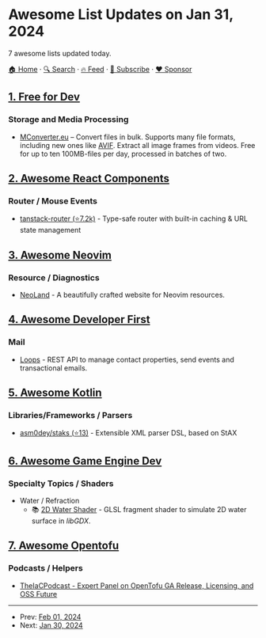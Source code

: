 # Awesome List Updates on Jan 31, 2024

7 awesome lists updated today.

[🏠 Home](/README.md) · [🔍 Search](https://www.trackawesomelist.com/search/) · [🔥 Feed](https://www.trackawesomelist.com/rss.xml) · [📮 Subscribe](https://trackawesomelist.us17.list-manage.com/subscribe?u=d2f0117aa829c83a63ec63c2f&id=36a103854c) · [❤️  Sponsor](https://github.com/sponsors/theowenyoung)



## [1. Free for Dev](/content/ripienaar/free-for-dev/README.md)

### Storage and Media Processing

*   [MConverter.eu](https://mconverter.eu/) – Convert files in bulk. Supports many file formats, including new ones like [AVIF](https://mconverter.eu/convert/to/avif/). Extract all image frames from videos. Free for up to ten 100MB-files per day, processed in batches of two.

## [2. Awesome React Components](/content/brillout/awesome-react-components/README.md)

### Router / Mouse Events

*   [tanstack-router (⭐7.2k)](https://github.com/TanStack/router) - Type-safe router with built-in caching & URL state management

## [3. Awesome Neovim](/content/rockerBOO/awesome-neovim/README.md)

### Resource / Diagnostics

*   [NeoLand](https://neoland.dev) - A beautifully crafted website for Neovim resources.

## [4. Awesome Developer First](/content/agamm/awesome-developer-first/README.md)

### Mail

*   [Loops](https://loops.so/) - REST API to manage contact properties, send events and transactional emails.

## [5. Awesome Kotlin](/content/KotlinBy/awesome-kotlin/README.md)

### Libraries/Frameworks / Parsers

*   [asm0dey/staks (⭐13)](https://github.com/asm0dey/staks) - Extensible XML parser DSL, based on StAX

## [6. Awesome Game Engine Dev](/content/stevinz/awesome-game-engine-dev/README.md)

### Specialty Topics / Shaders

*   Water / Refraction
    *   📚 [2D Water Shader](https://rotatingcanvas.com/fragment-shader-to-simulate-water-surface-in-libgdx/) - GLSL fragment shader to simulate 2D water surface in *libGDX*.

## [7. Awesome Opentofu](/content/virtualroot/awesome-opentofu/README.md)

### Podcasts / Helpers

*   [TheIaCPodcast - Expert Panel on OpenTofu GA Release, Licensing, and OSS Future](https://www.theiacpodcast.com/episode/expert-panel-on-opentofu-ga-release-licensing-and-oss-future)

---

- Prev: [Feb 01, 2024](/content/2024/02/01/README.md)
- Next: [Jan 30, 2024](/content/2024/01/30/README.md)